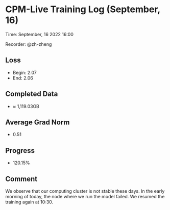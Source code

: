 
# CPM-Live Training Log (September, 16)

Time: September, 16 2022 16:00

Recorder: @zh-zheng

## Loss
- Begin: 2.07
- End: 2.06
	
## Completed Data
- $\approx$ 1,119.03GB

## Average Grad Norm
- 0.51

## Progress
- 120.15%

## Comment

We observe that our computing cluster is not stable these days. In the early morning of today, the node where we run the model failed. We resumed the training again at 10:30.
